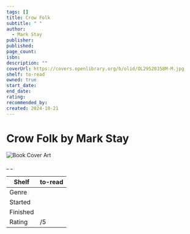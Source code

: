 ```yaml
---
tags: []
title: Crow Folk
subtitle: " "
author:
  - Mark Stay
publisher:
published:
page_count:
isbn:
description: ""
coverUrl: https://covers.openlibrary.org/b/olid/OL29520358M-M.jpg
shelf: to-read
owned: true
start_date:
end_date:
rating:
recommended_by:
created: 2024-10-21
---
```


# Crow Folk by Mark Stay

![Book Cover Art](https://covers.openlibrary.org/b/olid/OL29520358M-M.jpg)

_ _

| Shelf | to-read |
| --- | --- |
| Genre |  |
| Started |  |
| Finished |  |
| Rating | /5 |

